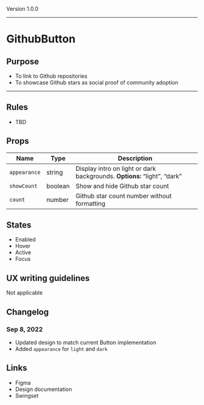 Version 1.0.0



---

# GithubButton

## Purpose

* To link to Github repositories
* To showcase Github stars as social proof of community adoption



---

## Rules

* TBD

## Props

| Name | Type | Description |
|----|----|----|
| `appearance` | string | Display intro on light or dark backgrounds. **Options:** “light”, “dark” |
| `showCount` | boolean | Show and hide Github star count |
| `count` | number | Github star count number without formatting |

## States

* Enabled
* Hover
* Active
* Focus

## UX writing guidelines

Not applicable

## Changelog

### Sep 8, 2022

* Updated design to match current Button implementation
* Added `appearance` for `light` and `dark`

## Links

* Figma
* Design documentation
* Swingset



